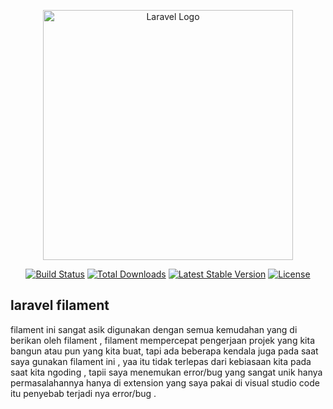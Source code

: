 <p align="center"><a href="https://laravel.com" target="_blank"><img src="https://raw.githubusercontent.com/laravel/art/master/logo-lockup/5%20SVG/2%20CMYK/1%20Full%20Color/laravel-logolockup-cmyk-red.svg" width="400" alt="Laravel Logo"></a></p>

<p align="center">
<a href="https://travis-ci.org/laravel/framework"><img src="https://travis-ci.org/laravel/framework.svg" alt="Build Status"></a>
<a href="https://packagist.org/packages/laravel/framework"><img src="https://img.shields.io/packagist/dt/laravel/framework" alt="Total Downloads"></a>
<a href="https://packagist.org/packages/laravel/framework"><img src="https://img.shields.io/packagist/v/laravel/framework" alt="Latest Stable Version"></a>
<a href="https://packagist.org/packages/laravel/framework"><img src="https://img.shields.io/packagist/l/laravel/framework" alt="License"></a>
</p>

## laravel filament
filament ini sangat asik digunakan dengan semua kemudahan yang di berikan oleh filament , filament mempercepat pengerjaan projek yang kita bangun atau pun yang kita buat, tapi ada beberapa kendala juga pada saat saya gunakan filament ini , yaa itu tidak terlepas dari kebiasaan kita pada saat kita ngoding , tapii saya menemukan error/bug yang sangat unik hanya permasalahannya hanya di extension yang saya pakai di visual studio code itu penyebab terjadi nya error/bug .

